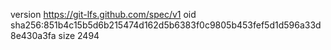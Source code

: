 version https://git-lfs.github.com/spec/v1
oid sha256:851b4c15b5d6b215474d162d5b6383f0c9805b453fef5d1d596a33d8e430a3fa
size 2494
